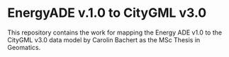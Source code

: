 # EnergyADE v.1.0 to CityGML v3.0
This repository contains the work for mapping the Energy ADE v1.0 to the CityGML v3.0 data model by Carolin Bachert as the MSc Thesis in Geomatics.
